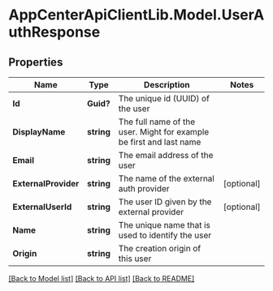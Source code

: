 # AppCenterApiClientLib.Model.UserAuthResponse
## Properties

Name | Type | Description | Notes
------------ | ------------- | ------------- | -------------
**Id** | **Guid?** | The unique id (UUID) of the user | 
**DisplayName** | **string** | The full name of the user. Might for example be first and last name | 
**Email** | **string** | The email address of the user | 
**ExternalProvider** | **string** | The name of the external auth provider | [optional] 
**ExternalUserId** | **string** | The user ID given by the external provider | [optional] 
**Name** | **string** | The unique name that is used to identify the user | 
**Origin** | **string** | The creation origin of this user | 

[[Back to Model list]](../README.md#documentation-for-models) [[Back to API list]](../README.md#documentation-for-api-endpoints) [[Back to README]](../README.md)

